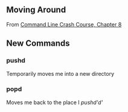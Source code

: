 ## Moving Around

From [Command Line Crash Course, Chapter 8](http://cli.learncodethehardway.org/book/cli-crash-coursech8.html#x13-420008)

## New Commands

### pushd
Temporarily moves me into a new directory

### popd
Moves me back to the place I _pushd'd'_
